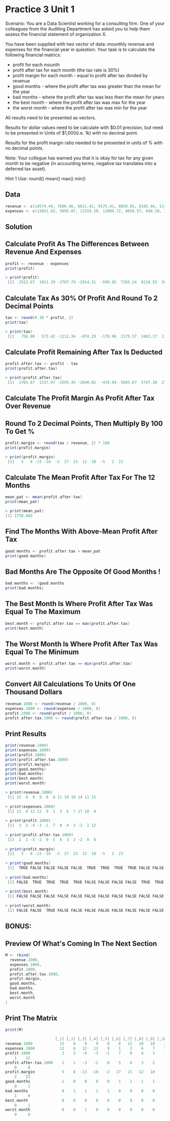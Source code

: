 # Practice 3 Unit 1

Scenario: You are a Data Scientist working for a consulting firm.
One of your colleagues from the Auditing Department has asked you
to help them assess the financial statement of organization X.

You have been supplied with two vector of data: mounthly revenue and
expenses for the financial year in quiestion. Your task is to calculate
the following financial matrics:

- profit for each mounth
- profit after tax for each month (the tax rate is 30%)
- profit margin for each month - equal to profit after tax divided by revenue
- good months - where the profit after tax was greater than the mean for the year
- bad months - where the profit after tax was less then the mean for years
- the best month - where the profit after tax was max for the year
- the worst month - where the profit after tax was min for the year

All results need to be presented as vectors.

Results for dollar values need to be calculate with $0.01 precision, but need to be
presented in Units of $1,000(i.e. 1k) with no decimal point.

Results for the profit margin ratio needed to be presented in units of % with no
decimal points.

Note: Your collegue has warned you that it is okay for tax for any given month to be
negative (in accounting terms, negative tax translates into a deferred tax asset).

Hint 1
Use:
round()
mean()
max()
min()

## Data
``` scala 
revenue <- c(14574.49, 7606.46, 8611.41, 9175.41, 8058.65, 8105.44, 11496.28, 9766.09, 10305.32, 14379.96, 10713.97, 15433.50)
expenses <- c(12051.82, 5695.07, 12319.20, 12089.72, 8658.57, 840.20, 3285.73, 5821.12, 6976.93, 16618.61, 10054.37, 3803.96)
``` 

## Solution
## Calculate Profit As The Differences Between Revenue And Expenses
``` scala 
profit <- revenue - expenses
print(profit)
``` 

``` scala 
> print(profit)
 [1]  2522.67  1911.39 -3707.79 -2914.31  -599.92  7265.24  8210.55  3944.97  3328.39 -2238.65  659.60 11629.54
``` 

## Calculate Tax As 30% Of Profit And Round To 2 Decimal Points
``` scala 
tax <- round(0.30 * profit, 2)
print(tax) 
``` 

``` scala 
> print(tax) 
 [1]   756.80   573.42 -1112.34  -874.29  -179.98  2179.57  2463.17  1183.49  998.52  -671.60   197.88  3488.86
``` 

## Calculate Profit Remaining After Tax Is Deducted
``` scala 
profit.after.tax <- profit - tax
print(profit.after.tax)
``` 

``` scala 
> print(profit.after.tax)
 [1]  1765.87  1337.97 -2595.45 -2040.02  -419.94  5085.67  5747.38  2761.48  2329.87 -1567.05   461.72  8140.68
``` 

## Calculate The Profit Margin As Profit After Tax Over Revenue
## Round To 2 Decimal Points, Then Multiply By 100 To Get %
``` scala 
profit.margin <- round(tax / revenue, 2) * 100
print(profit.margin)
``` 

``` scala 
> print(profit.margin)
 [1]   5   8 -13 -10  -2  27  21  12  10  -5   2  23
``` 

## Calculate The Mean Profit After Tax For The 12 Months
``` scala 
mean_pat <- mean(profit.after.tax)
print(mean_pat)
``` 

``` scala 
> print(mean_pat)
[1] 1750.682
``` 

## Find The Months With Above-Mean Profit After Tax
``` scala 
good.months <- profit.after.tax > mean_pat
print(good.months)
``` 

## Bad Months Are The Opposite Of Good Months !
``` scala 
bad.months <- !good.months
print(bad.months)
```

## The Best Month Is Where Profit After Tax Was Equal To The Maximum
``` scala 
best.month <- profit.after.tax == max(profit.after.tax)
print(best.month)
``` 

## The Worst Month Is Where Profit After Tax Was Equal To The Minimum
``` scala 
worst.month <- profit.after.tax == min(profit.after.tax)
print(worst.month)
```

## Convert All Calculations To Units Of One Thousand Dollars
``` scala 
revenue.1000 <- round(revenue / 1000, 0)
expenses.1000 <- round(expenses / 1000, 0)
profit.1000 <- round(profit / 1000, 0)
profit.after.tax.1000 <- round(profit.after.tax / 1000, 0)
``` 

## Print Results
``` scala 
print(revenue.1000)
print(expenses.1000)
print(profit.1000)
print(profit.after.tax.1000)
print(profit.margin)
print(good.months)
print(bad.months)
print(best.month)
print(worst.month)
``` 

``` scala 
> print(revenue.1000)
 [1] 15  8  9  9  8  8 11 10 10 14 11 15
 
> print(expenses.1000)
 [1] 12  6 12 12  9  1  3  6  7 17 10  4
 
> print(profit.1000)
 [1]  3  2 -4 -3 -1  7  8  4  3 -2  1 12
 
> print(profit.after.tax.1000)
 [1]  2  1 -3 -2  0  5  6  3  2 -2  0  8
 
> print(profit.margin)
 [1]   5   8 -13 -10  -2  27  21  12  10  -5   2  23
 
> print(good.months)
 [1]  TRUE FALSE FALSE FALSE FALSE  TRUE  TRUE  TRUE  TRUE FALSE FALSE  TRUE
 
> print(bad.months)
 [1] FALSE  TRUE  TRUE  TRUE  TRUE FALSE FALSE FALSE FALSE  TRUE  TRUE FALSE
 
> print(best.month)
 [1] FALSE FALSE FALSE FALSE FALSE FALSE FALSE FALSE FALSE FALSE FALSE  TRUE
 
> print(worst.month)
 [1] FALSE FALSE  TRUE FALSE FALSE FALSE FALSE FALSE FALSE FALSE FALSE FALSE
``` 

## BONUS:
## Preview Of What's Coming In The Next Section
``` scala 
M <- rbind(
  revenue.1000,
  expenses.1000,
  profit.1000,
  profit.after.tax.1000,
  profit.margin,
  good.months,
  bad.months,
  best.month,
  worst.month
)
``` 

## Print The Matrix
``` scala 
print(M)
``` 

``` scala 
                      [,1] [,2] [,3] [,4] [,5] [,6] [,7] [,8] [,9] [,10] [,11] [,12]
revenue.1000            15    8    9    9    8    8   11   10   10    14    11    15
expenses.1000           12    6   12   12    9    1    3    6    7    17    10     4
profit.1000              3    2   -4   -3   -1    7    8    4    3    -2
    1    12
profit.after.tax.1000    2    1   -3   -2    0    5    6    3    2    -2
    0     8
profit.margin            5    8  -13  -10   -2   27   21   12   10    -5
    2    23
good.months              1    0    0    0    0    1    1    1    1     0
    0     1
bad.months               0    1    1    1    1    0    0    0    0     1
    1     0
best.month               0    0    0    0    0    0    0    0    0     0
    0     1
worst.month              0    0    1    0    0    0    0    0    0     0
    0     0
``` 